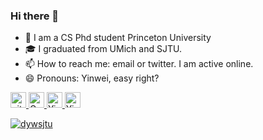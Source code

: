 ### Hi there 👋

<!--
**dywsjtu/dywsjtu** is a ✨ _special_ ✨ repository because its `README.md` (this file) appears on your GitHub profile.

Here are some ideas to get you started:
-->

- 🔭 I am a CS Phd student Princeton University
- 🎓 I graduated from UMich and SJTU.
- 📫 How to reach me: email or twitter. I am active online.
- 😄 Pronouns: Yinwei, easy right?


<p> 
  <a href="https://github.com/dywsjtu?tab=followers"> <img src="https://img.shields.io/github/followers/dywsjtu?label=Followers&style=plastic" height="25px" alt="github follow" /> </a>
  <a href="https://scholar.google.com/citations?user=GSgb0LgAAAAJ&hl"><img src="https://img.shields.io/badge/scholar-4385FE.svg?&style=plastic&logo=google-scholar&logoColor=white" alt="Google Scholar" height="25px"> </a>
  <a href="https://twitter.com/dai_yinwei"> <img src="https://img.shields.io/twitter/follow/dai_yinwei?color=%23f&logo=twitter&style=plastic"  height="25px" alt="Yinwei Dai's Twitter"> </a>
  <a href="https://www.zhihu.com/people/dai-yin-wei-24"> <img src="https://img.shields.io/badge/Zhihu-Calpico-blue&logo=Zhihu&style=plastic"  height="25px" alt="Yinwei Dai's Zhihu"> </a>
</p>


<p align="left"> <a href="https://github.com/ryo-ma/github-profile-trophy"><img src="https://github-profile-trophy.vercel.app/?username=dywsjtu&margin-w=5&row=1&column=5" alt="dywsjtu" /></a> </p>

